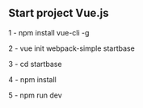  
 ## Start project Vue.js
 
 1 - npm install vue-cli -g

 2 - vue init  webpack-simple startbase

 3 - cd startbase

 4 - npm install

 5 - npm run dev